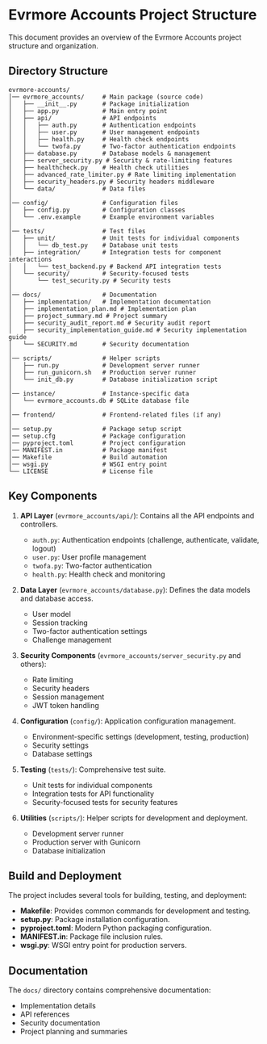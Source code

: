 # Evrmore Accounts Project Structure

This document provides an overview of the Evrmore Accounts project structure and organization.

## Directory Structure

```
evrmore-accounts/
│── evrmore_accounts/     # Main package (source code)
│   ├── __init__.py       # Package initialization
│   ├── app.py            # Main entry point
│   ├── api/              # API endpoints
│   │   ├── auth.py       # Authentication endpoints
│   │   ├── user.py       # User management endpoints
│   │   ├── health.py     # Health check endpoints
│   │   └── twofa.py      # Two-factor authentication endpoints
│   ├── database.py       # Database models & management
│   ├── server_security.py # Security & rate-limiting features
│   ├── healthcheck.py    # Health check utilities
│   ├── advanced_rate_limiter.py # Rate limiting implementation
│   ├── security_headers.py # Security headers middleware
│   └── data/             # Data files
│
│── config/               # Configuration files
│   ├── config.py         # Configuration classes
│   └── .env.example      # Example environment variables
│
│── tests/                # Test files
│   ├── unit/             # Unit tests for individual components
│   │   └── db_test.py    # Database unit tests
│   ├── integration/      # Integration tests for component interactions
│   │   └── test_backend.py # Backend API integration tests
│   └── security/         # Security-focused tests
│       └── test_security.py # Security tests
│
│── docs/                 # Documentation
│   ├── implementation/   # Implementation documentation
│   ├── implementation_plan.md # Implementation plan
│   ├── project_summary.md # Project summary
│   ├── security_audit_report.md # Security audit report
│   ├── security_implementation_guide.md # Security implementation guide
│   └── SECURITY.md       # Security documentation
│
│── scripts/              # Helper scripts
│   ├── run.py            # Development server runner
│   ├── run_gunicorn.sh   # Production server runner
│   └── init_db.py        # Database initialization script
│
│── instance/             # Instance-specific data
│   └── evrmore_accounts.db # SQLite database file
│
│── frontend/             # Frontend-related files (if any)
│
│── setup.py              # Package setup script
│── setup.cfg             # Package configuration
│── pyproject.toml        # Project configuration
│── MANIFEST.in           # Package manifest
│── Makefile              # Build automation
│── wsgi.py               # WSGI entry point
└── LICENSE               # License file
```

## Key Components

1. **API Layer** (`evrmore_accounts/api/`): Contains all the API endpoints and controllers.
   - `auth.py`: Authentication endpoints (challenge, authenticate, validate, logout)
   - `user.py`: User profile management
   - `twofa.py`: Two-factor authentication
   - `health.py`: Health check and monitoring

2. **Data Layer** (`evrmore_accounts/database.py`): Defines the data models and database access.
   - User model
   - Session tracking
   - Two-factor authentication settings
   - Challenge management

3. **Security Components** (`evrmore_accounts/server_security.py` and others):
   - Rate limiting
   - Security headers
   - Session management
   - JWT token handling

4. **Configuration** (`config/`): Application configuration management.
   - Environment-specific settings (development, testing, production)
   - Security settings
   - Database settings

5. **Testing** (`tests/`): Comprehensive test suite.
   - Unit tests for individual components
   - Integration tests for API functionality
   - Security-focused tests for security features

6. **Utilities** (`scripts/`): Helper scripts for development and deployment.
   - Development server runner
   - Production server with Gunicorn
   - Database initialization

## Build and Deployment

The project includes several tools for building, testing, and deployment:

- **Makefile**: Provides common commands for development and testing.
- **setup.py**: Package installation configuration.
- **pyproject.toml**: Modern Python packaging configuration.
- **MANIFEST.in**: Package file inclusion rules.
- **wsgi.py**: WSGI entry point for production servers.

## Documentation

The `docs/` directory contains comprehensive documentation:

- Implementation details
- API references
- Security documentation
- Project planning and summaries 